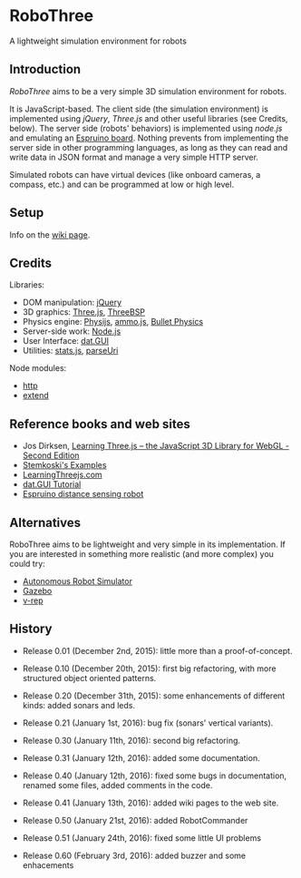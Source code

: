 # RoboThree

A lightweight simulation environment for robots

## Introduction

_RoboThree_ aims to be a very simple 3D simulation environment for robots.

It is JavaScript-based. The client side (the simulation environment) is implemented using *jQuery*, *Three.js* and other useful libraries (see Credits, below).
The server side (robots' behaviors) is implemented using *node.js* and emulating an [Espruino board](http://www.espruino.com/). Nothing prevents from implementing the server side in other programming languages, as long as they can read and write data in JSON format and manage a very simple HTTP server.

Simulated robots can have virtual devices (like onboard cameras, a compass, etc.) and can be programmed at low or high level.

## Setup

Info on the [wiki page](https://github.com/loristissino/RoboThree/wiki/Setup).

## Credits

Libraries:

* DOM manipulation: [jQuery](https://jquery.com/)
* 3D graphics: [Three.js](http://threejs.org/), [ThreeBSP](https://github.com/sshirokov/ThreeBSP)
* Physics engine: [Physijs](http://chandlerprall.github.io/Physijs/), [ammo.js](https://github.com/kripken/ammo.js/), [Bullet Physics](http://www.bulletphysics.org/)
* Server-side work: [Node.js](https://nodejs.org/en/)
* User Interface: [dat.GUI](https://code.google.com/p/dat-gui/)
* Utilities: [stats.js](http://github.com/mrdoob/stats.js), [parseUri](http://blog.stevenlevithan.com/archives/parseuri)

Node modules:

* [http](https://www.npmjs.com/package/http)
* [extend](https://www.npmjs.com/package/extend)

## Reference books and web sites

* Jos Dirksen, [Learning Three.js – the JavaScript 3D Library for WebGL - Second Edition](https://www.packtpub.com/web-development/learning-threejs-javascript-3d-library-webgl-second-edition)
* [Stemkoski's Examples](http://stemkoski.github.io/Three.js/)
* [LearningThreejs.com](http://learningthreejs.com/)
* [dat.GUI Tutorial](http://workshop.chromeexperiments.com/examples/gui/#1--Basic-Usage)
* [Espruino distance sensing robot](http://www.espruino.com/distance_sensing_robot)

## Alternatives

RoboThree aims to be lightweight and very simple in its implementation. If you are interested in something
more realistic (and more complex) you could try:

* [Autonomous Robot Simulator](http://sourceforge.net/projects/arsproject/)
* [Gazebo](http://gazebosim.org/)
* [v-rep](http://www.coppeliarobotics.com/downloads.html)

## History

* Release 0.01 (December 2nd, 2015): little more than a proof-of-concept.

* Release 0.10 (December 20th, 2015): first big refactoring, with more structured object oriented patterns.

* Release 0.20 (December 31th, 2015): some enhancements of different kinds: added sonars and leds.

* Release 0.21 (January 1st, 2016): bug fix (sonars' vertical variants).

* Release 0.30 (January 11th, 2016): second big refactoring.

* Release 0.31 (January 12th, 2016): added some documentation.

* Release 0.40 (January 12th, 2016): fixed some bugs in documentation, renamed some files, added comments in the code.

* Release 0.41 (January 13th, 2016): added wiki pages to the web site.

* Release 0.50 (January 21st, 2016): added RobotCommander

* Release 0.51 (January 24th, 2016): fixed some little UI problems

* Release 0.60 (February 3rd, 2016): added buzzer and some enhacements
